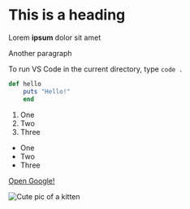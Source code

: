 # This is a heading

Lorem **ipsum** dolor sit amet

Another paragraph

To run VS Code in the current directory, type `code .`

```rb
def hello
    puts "Hello!"
    end
```

1. One
2. Two
3. Three

- One
- Two
- Three

[Open Google!](http://www.google.com.)

![Cute pic of a kitten](http://placekitten.com/200/300)